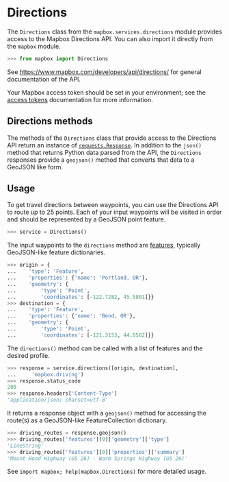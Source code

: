 # Directions

The `Directions` class from the `mapbox.services.directions` module provides
access to the Mapbox Directions API. You can also import it directly from the
`mapbox` module.

```python
>>> from mapbox import Directions

```

See https://www.mapbox.com/developers/api/directions/ for general documentation
of the API.

Your Mapbox access token should be set in your environment; see the [access
tokens](access_tokens.md) documentation for more information.

## Directions methods

The methods of the `Directions` class that provide access to the Directions API
return an instance of
[`requests.Response`](http://docs.python-requests.org/en/latest/api/#requests.Response).
In addition to the `json()` method that returns Python data parsed from the
API, the `Directions` responses provide a `geojson()` method that converts that
data to a GeoJSON like form.

## Usage

To get travel directions between waypoints, you can use the Directions API to
route up to 25 points.  Each of your input waypoints will be visited in order
and should be represented by a GeoJSON point feature.

```python
>>> service = Directions()

```

The input waypoints to the `directions` method are
[features](input_features.md), typically GeoJSON-like feature dictionaries.

```python
>>> origin = {
...    'type': 'Feature',
...    'properties': {'name': 'Portland, OR'},
...    'geometry': {
...        'type': 'Point',
...        'coordinates': [-122.7282, 45.5801]}}
>>> destination = {
...    'type': 'Feature',
...    'properties': {'name': 'Bend, OR'},
...    'geometry': {
...        'type': 'Point',
...        'coordinates': [-121.3153, 44.0582]}}

```

The `directions()` method can be called with a list of features and the desired
profile.

```python
>>> response = service.directions([origin, destination],
...     'mapbox.driving')
>>> response.status_code
200
>>> response.headers['Content-Type']
'application/json; charset=utf-8'

```

It returns a response object with a `geojson()` method for accessing the
route(s) as a GeoJSON-like FeatureCollection dictionary.

```python
>>> driving_routes = response.geojson()
>>> driving_routes['features'][0]['geometry']['type']
'LineString'
>>> driving_routes['features'][0]['properties']['summary']
'Mount Hood Highway (US 26) - Warm Springs Highway (US 26)'

```

See ``import mapbox; help(mapbox.Directions)`` for more detailed usage.
